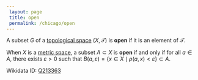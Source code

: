 ```yaml
---
 layout: page
 title: open
 permalink: /chicago/open
---
```

A subset $G$ of a [topological space](https://mathgloss.github.io/MathGloss/topological_space) $(X,\mathcal T)$ is **open** if it is an element of $\mathcal T$.

When $X$ is a [metric space](https://mathgloss.github.io/MathGloss/metric_space), a subset $A \subset X$ is **open** if and only if for all $a \in A$, there exists $\varepsilon > 0$ such that $B(a,\varepsilon) = \{x \in X \mid \rho(a,x) < \varepsilon\}\subset A$. 

Wikidata ID: [Q213363](https://www.wikidata.org/wiki/Q213363)